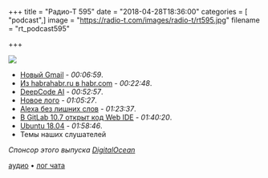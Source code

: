 +++
title = "Радио-Т 595"
date = "2018-04-28T18:36:00"
categories = [ "podcast",]
image = "https://radio-t.com/images/radio-t/rt595.jpg"
filename = "rt_podcast595"

+++

![](https://radio-t.com/images/radio-t/rt595.jpg)

- [Новый Gmail](https://www.techradar.com/news/the-new-gmail-is-here-to-tackle-inbox-overload) - *00:06:59*.
- [Из habrahabr.ru в habr.com](https://habr.com/company/tm/blog/93946/) - *00:22:48*.
- [DeepCode AI](https://techcrunch.com/2018/04/26/deepcode-cleans-your-code-with-the-power-of-ai/) - *00:52:57*.
- [Новое лого](https://blog.golang.org/go-brand) - *01:05:27*.
- [Alexa без лишних слов](https://developer.amazon.com/blogs/alexa/post/60e1f011-3236-4162-b0f6-509205d354ca/making-alexa-more-friction-free) - *01:23:37*.
- [В GitLab 10.7 открыт код Web IDE](http://www.opennet.ru/opennews/art.shtml?num=48479) - *01:40:20*.
- [Ubuntu 18.04](https://wiki.ubuntu.com/BionicBeaver/ReleaseNotes) - *01:58:46*.
- Темы наших слушателей

*Спонсор этого выпуска [DigitalOcean](https://www.digitalocean.com)*


[аудио](http://cdn.radio-t.com/rt_podcast595.mp3) • [лог чата](http://chat.radio-t.com/logs/radio-t-595.html)
<audio src="http://cdn.radio-t.com/rt_podcast595.mp3" preload="none"></audio>